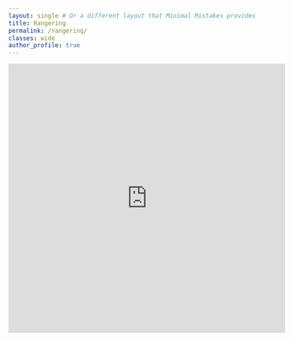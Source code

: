 ```yaml
---
layout: single # Or a different layout that Minimal Mistakes provides 
title: Rangering
permalink: /rangering/ 
classes: wide
author_profile: true
---
```


<iframe width="553" height="538" seamless frameborder="0" scrolling="no" src="https://docs.google.com/spreadsheets/d/e/2PACX-1vRf7_brqmUmLakk3sJddTgOFK9naYpIAPTOMMCIpVbJgysZy3tXpXPa1-JUaiWAOJiqCtfsFpE2tCIP/pubchart?oid=1986871928&amp;format=interactive"></iframe>